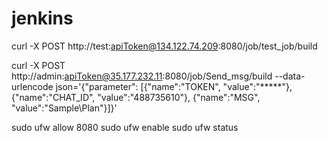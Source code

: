 # jenkins
curl -X POST http://test:apiToken@134.122.74.209:8080/job/test_job/build


curl -X POST http://admin:apiToken@35.177.232.11:8080/job/Send_msg/build --data-urlencode json='{"parameter": [{"name":"TOKEN", "value":"*****"}, {"name":"CHAT_ID", "value":"488735610"}, {"name":"MSG", "value":"Sample\Plan"}]}'

sudo ufw allow 8080
sudo ufw enable
sudo ufw status
